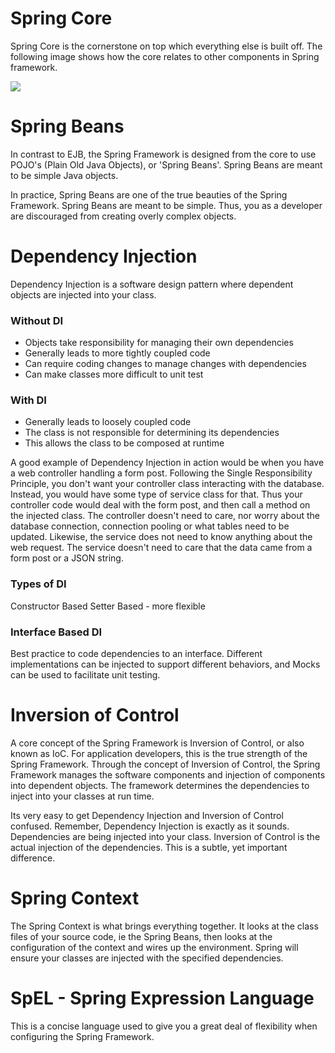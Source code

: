 # Spring Core

Spring Core is the cornerstone on top which everything else is built off. The following image shows how the core relates
to other components in Spring framework.

<img src="https://cloud.githubusercontent.com/assets/18672435/25557176/ef1c9326-2cc0-11e7-8402-497d21f55ab4.png"></img>

# Spring Beans

In contrast to EJB, the Spring Framework is designed from the core to use POJO's (Plain Old Java Objects), or 'Spring 
Beans'. Spring Beans are meant to be simple Java objects.

In practice, Spring Beans are one of the true beauties of the Spring Framework. Spring Beans are meant to be simple. 
Thus, you as a developer are discouraged from creating overly complex objects.

# Dependency Injection

Dependency Injection is a software design pattern where dependent objects are injected into your class.

### Without DI

- Objects take responsibility for managing their own dependencies
- Generally leads to more tightly coupled code
- Can require coding changes to manage changes with dependencies
- Can make classes more difficult to unit test

### With DI
- Generally leads to loosely coupled code
- The class is not responsible for determining its dependencies
- This allows the class to be composed at runtime

A good example of Dependency Injection in action would be when you have a web controller handling a form post. 
Following the Single Responsibility Principle, you don't want your controller class interacting with the database. 
Instead, you would have some type of service class for that. Thus your controller code would deal with the form post, 
and then call a method on the injected class. The controller doesn't need to care, nor worry about the database 
connection, connection pooling or what tables need to be updated. Likewise, the service does not need to know anything 
about the web request. The service doesn't need to care that the data came from a form post or a JSON string.

### Types of DI
Constructor Based
Setter Based - more flexible

### Interface Based DI
Best practice to code dependencies to an interface. Different implementations can be injected to support different
behaviors, and Mocks can be used to facilitate unit testing.

# Inversion of Control
A core concept of the Spring Framework is Inversion of Control, or also known as IoC. For application developers, 
this is the true strength of the Spring Framework. Through the concept of Inversion of Control, the Spring Framework 
manages the software components and injection of components into dependent objects. The framework determines the dependencies
to inject into your classes at run time.

Its very easy to get Dependency Injection and Inversion of Control confused. Remember, Dependency Injection is exactly 
as it sounds. Dependencies are being injected into your class. Inversion of Control is the actual injection of the 
dependencies. This is a subtle, yet important difference.

# Spring Context

The Spring Context is what brings everything together. It looks at the class files of your source code, 
ie the Spring Beans, then looks at the configuration of the context and wires up the environment. Spring will ensure 
your classes are injected with the specified dependencies.

# SpEL - Spring Expression Language

This is a concise language used to give you a great deal of flexibility when configuring the Spring Framework.
